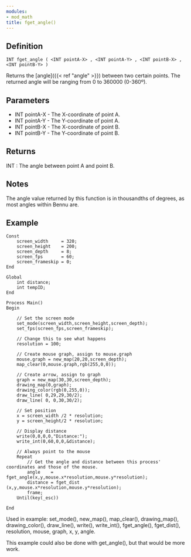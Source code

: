 ```yaml
---
modules:
- mod_math
title: fget_angle()
---
```


## Definition

    INT fget_angle ( <INT pointA-X> , <INT pointA-Y> , <INT pointB-X> , <INT pointB-Y> )

Returns the [angle]({{< ref "angle" >}}) between two certain points. The returned angle will be ranging from 0 to 360000 (0-360º).

## Parameters

- INT pointA-X - The X-coordinate of point A.
- INT pointA-Y - The Y-coordinate of point A.
- INT pointB-X - The X-coordinate of point B.
- INT pointB-Y - The Y-coordinate of point B.

## Returns

INT : The angle between point A and point B.

## Notes

The angle value returned by this function is in thousandths of degrees, as most angles within Bennu are.

## Example

```
Const
    screen_width     = 320;
    screen_height    = 200;
    screen_depth     = 8;
    screen_fps       = 60;
    screen_frameskip = 0;
End

Global
    int distance;
    int tempID;
End

Process Main()
Begin

    // Set the screen mode
    set_mode(screen_width,screen_height,screen_depth);
    set_fps(screen_fps,screen_frameskip);

    // Change this to see what happens
    resolution = 100;

    // Create mouse graph, assign to mouse.graph
    mouse.graph = new_map(20,20,screen_depth);
    map_clear(0,mouse.graph,rgb(255,0,0));

    // Create arrow, assign to graph
    graph = new_map(30,30,screen_depth);
    drawing_map(0,graph);
    drawing_color(rgb(0,255,0));
    draw_line( 0,29,29,30/2);
    draw_line( 0, 0,30,30/2);

    // Set position
    x = screen_width /2 * resolution;
    y = screen_height/2 * resolution;

    // Display distance
    write(0,0,0,0,"Distance:");
    write_int(0,60,0,0,&distance);

    // Always point to the mouse
    Repeat
        // Get the angle and distance between this process' coordinates and those of the mouse.
        angle    = fget_angle(x,y,mouse.x*resolution,mouse.y*resolution);
        distance = fget_dist (x,y,mouse.x*resolution,mouse.y*resolution);
        frame;
    Until(key(_esc))

End
```

Used in example: set_mode(), new_map(), map_clear(), drawing_map(), drawing_color(), draw_line(), write(), write_int(), fget_angle(), fget_dist(), resolution, mouse, graph, x, y, angle.

This example could also be done with get_angle(), but that would be more work.
